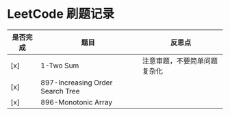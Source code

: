 # LeetCode 刷题记录
是否完成|题目|反思点
--|--|----
 [x] | 1-Two Sum | 注意审题，不要简单问题复杂化
 [x] | 897-Increasing Order Search Tree| 
 [x] | 896-Monotonic Array |  

